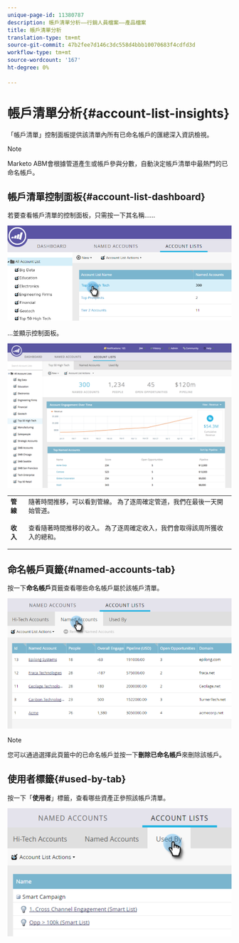 ```yaml
---
unique-page-id: 11380787
description: 帳戶清單分析——行銷人員檔案——產品檔案
title: 帳戶清單分析
translation-type: tm+mt
source-git-commit: 47b2fee7d146c3dc558d4bbb10070683f4cdfd3d
workflow-type: tm+mt
source-wordcount: '167'
ht-degree: 0%

---
```



# 帳戶清單分析{#account-list-insights}

「帳戶清單」控制面板提供該清單內所有已命名帳戶的匯總深入資訊檢視。

>[!NOTE]
>
>Marketo ABM會根據管道產生或帳戶參與分數，自動決定帳戶清單中最熱門的已命名帳戶。

## 帳戶清單控制面板{#account-list-dashboard}

若要查看帳戶清單的控制面板，只需按一下其名稱……

![](assets/one-new.png)

...並顯示控制面板。

![](assets/two-new-1.png)

<table> 
 <tbody> 
  <tr> 
   <td colspan="1"><strong>管線</strong></td> 
   <td colspan="1">隨著時間推移，可以看到管線。 為了逐周確定管道，我們在最後一天開始管道。</td> 
  </tr> 
  <tr> 
   <td><strong>收入</strong></td> 
   <td><p>查看隨著時間推移的收入。 為了逐周確定收入，我們會取得該周所獲收入的總和。</p></td> 
  </tr> 
 </tbody> 
</table>

## 命名帳戶頁籤{#named-accounts-tab}

按一下&#x200B;**命名帳戶**&#x200B;頁籤查看哪些命名帳戶屬於該帳戶清單。

![](assets/three-1.png)

>[!NOTE]
>
>您可以通過選擇此頁籤中的已命名帳戶並按一下&#x200B;**刪除已命名帳戶**&#x200B;來刪除該帳戶。

## 使用者標籤{#used-by-tab}

按一下「**使用者**」標籤，查看哪些資產正參照該帳戶清單。

![](assets/four-2.png)

